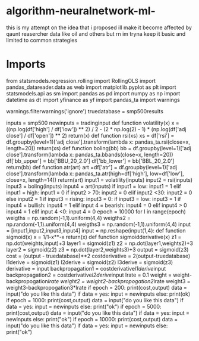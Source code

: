 # algorithm-neuralnetwork-ml-
this is my attempt on the idea that i proposed ill make it become affected by qaunt reasercher data like oil and others but rn im tryna keep it basic and limited
to common strategies
# Imports
from statsmodels.regression.rolling import RollingOLS
import pandas_datareader.data as web
import matplotlib.pyplot as plt
import statsmodels.api as sm
import pandas as pd
import numpy as np
import datetime as dt
import yfinance as yf
import pandas_ta
import warnings

warnings.filterwarnings('ignore')
truedatabase = smp500results

inputs = smp500
newinputs = tradinginput
def function volatility(x)
x =((np.log(df['high'] / df['low']) ** 2) / 2 -
    (2 * np.log(2) - 1) * (np.log(df['adj close'] / df['open']) ** 2)
return(x)
def function rsi(xs)
xs = df['rsi'] = df.groupby(level=1)['adj close'].transform(lambda x: pandas_ta.rsi(close=x, length=20))
return(xs)
def function boling(bb)
bb = df.groupby(level=1)['adj close'].transform(lambda x: pandas_ta.bbands(close=x, length=20))
df['bb_upper'] = bb['BBU_20_2.0']
df['bb_lower'] = bb['BBL_20_2.0']
return(bb)
def function atr(art)
art =df['atr'] = df.groupby(level=1)['adj close'].transform(lambda x: pandas_ta.atr(high=df['high'], low=df['low'], close=x, length=14))
return(art)
input1 = volatility(inputs)
input2 = rsi(inputs)
input3 = boling(inputs)
input4 = art(inputs)
if input1 = low:
	input1 = 1
elif input1 = high:
	input1 = 0
if input2 > 70:
	input2 = 0
elif input2 <30:
	input2 = 0
else input2 = 1
if input3 = rising:
 input3 = 0:
if input3 = low:
 input3 = 1
if input4 = bullish:
	input4 = 1
elif input 4 = bearish:
	input4 = 0
elif input4 > 0
	input4 = 1
elif input 4 <0:
	input 4 = 0
epoch = 10000
for I in range(epoch)
weigths = np.random(-1,1).uniform(4,4)
weigths2 = np.random(-1,1).uniform(4,4)
weigths3 = np.random(-1,1).uniform(4,4)
input = [input1,input2,input3,input4]
input = np.reshape(input(1,4):
def function sigmoid(x)
x = 1/1-x**-x
return(x)
def function sigmoidderivative(x)
z1 = np.dot(weights,input)+3
layer1 = sigmoid(z1)
z2 = np.dot(layer1,weights2)+3
layer2 = sigmoid(z2)
z3 = np.dot(layer2,weights3)+3
output = sigmoid(z3)
cost = (output - truedatabase)**2
costderivative = 2(output-truedatabase)
l1derive = sigmoid(z1)
l2derive = sigmoid(z2)
l3derive = sigmoid(z3)
derivative = input
backpropagation1 = costderivative*l1derive*input
backpropagation2 = costderivative*l2derive*input
lrate = 0.1
weight = weight-backpropogation*lrate
weight2 = weight2-backpropogation2*lrate
weight3 = weight3-backpropogation3*lrate
if epoch = 200:
	print(cost,output)
	data = input("do you like this data")
	if data = yes:
	input = newinputs
else:
	print(ok)
if epoch = 1000:
	print(cost,output)
	data = input("do you like this data")
	if data = yes:
	input = newinputs
else:
	print("ok")
if epoch = 5000:
	print(cost,output)
	data = input("do you like this data")
	if data = yes:
	input = newinputs
else:
	print("ok")
if epoch = 10000:
	print(cost,output)
	data = input("do you like this data")
	if data = yes:
	input = newinputs
else:
	print("ok")
